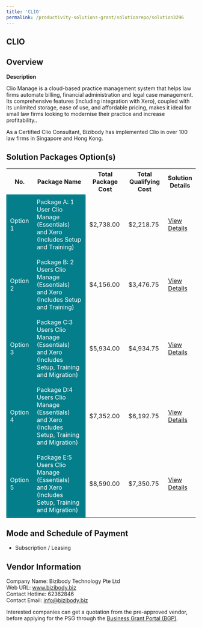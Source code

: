 ```yaml
---
title: 'CLIO'
permalink: /productivity-solutions-grant/solutionrepo/solution3296
---
```


## CLIO

## Overview

**Description**

Clio Manage is a cloud-based practice management system that helps law firms automate billing, financial administration and legal case management. Its comprehensive features (including integration with Xero), coupled with its unlimited storage, ease of use, and affordable pricing, makes it ideal for small law firms looking to modernise their practice and increase profitability..  

As a Certified Clio Consultant, Bizibody has implemented Clio in over 100 law firms in Singapore and Hong Kong.

## Solution Packages Option(s)

<table>
<tr>
<th><b>No.</b></th>
<th><b>Package Name</b></th>
<th><b>Total Package Cost</b></th>
<th><b>Total Qualifying Cost</b></th>
<th><b>Solution Details</b></th>
</tr>
<tr>
<td style='padding: 10px; background-color: #037E8A; color: #FFFFFF;'>Option 1</td>
<td style='padding: 10px; background-color: #037E8A; color: #FFFFFF;'>Package A: 1 User Clio Manage (Essentials) and Xero (Includes Setup and Training)</td>
<td style='padding: 10px;'>$2,738.00</td>
<td style='padding: 10px;'>$2,218.75</td>
<td style='padding: 10px;'><a href='/images/psg/Bizi_20220181_Desensitised_Annex_3__Part_1.pdf' target='_blank'>View Details</a></td>
</tr>
<tr>
<td style='padding: 10px; background-color: #037E8A; color: #FFFFFF;'>Option 2</td>
<td style='padding: 10px; background-color: #037E8A; color: #FFFFFF;'>Package B: 2 Users Clio Manage (Essentials) and Xero (Includes Setup and Training)</td>
<td style='padding: 10px;'>$4,156.00</td>
<td style='padding: 10px;'>$3,476.75</td>
<td style='padding: 10px;'><a href='/images/psg/Bizi_20220181_Desensitised_Annex_3__Part_2.pdf' target='_blank'>View Details</a></td>
</tr>
<tr>
<td style='padding: 10px; background-color: #037E8A; color: #FFFFFF;'>Option 3</td>
<td style='padding: 10px; background-color: #037E8A; color: #FFFFFF;'>Package C:3 Users Clio Manage (Essentials) and Xero (Includes Setup, Training and Migration)</td>
<td style='padding: 10px;'>$5,934.00</td>
<td style='padding: 10px;'>$4,934.75</td>
<td style='padding: 10px;'><a href='/images/psg/Bizi_20220181_Desensitised_Annex_3__Part_3.pdf' target='_blank'>View Details</a></td>
</tr>
<tr>
<td style='padding: 10px; background-color: #037E8A; color: #FFFFFF;'>Option 4</td>
<td style='padding: 10px; background-color: #037E8A; color: #FFFFFF;'>Package D:4 Users Clio Manage (Essentials) and Xero (Includes Setup, Training and Migration)</td>
<td style='padding: 10px;'>$7,352.00</td>
<td style='padding: 10px;'>$6,192.75</td>
<td style='padding: 10px;'><a href='/images/psg/Bizi_20220181_Desensitised_Annex_3__Part_4.pdf' target='_blank'>View Details</a></td>
</tr>
<tr>
<td style='padding: 10px; background-color: #037E8A; color: #FFFFFF;'>Option 5</td>
<td style='padding: 10px; background-color: #037E8A; color: #FFFFFF;'>Package E:5 Users Clio Manage (Essentials) and Xero (Includes Setup, Training and Migration)</td>
<td style='padding: 10px;'>$8,590.00</td>
<td style='padding: 10px;'>$7,350.75</td>
<td style='padding: 10px;'><a href='/images/psg/Bizi_20220181_Desensitised_Annex_3__Part_5.pdf' target='_blank'>View Details</a></td>
</tr>
</table>

## Mode and Schedule of Payment

 - Subscription / Leasing

## Vendor Information

 Company Name: Bizibody Technology Pte Ltd<br>Web URL: www.bizibody.biz <br>Contact Hotline: 62362846 <br>Contact Email: info@bizibody.biz <br>

Interested companies can get a quotation from the pre-approved vendor, before applying for the PSG through the <a href='https://www.businessgrants.gov.sg/' target='_blank' rel='noopener'>Business Grant Portal (BGP)</a>.

<script src="/jquery/resize-tables.js"></script>
